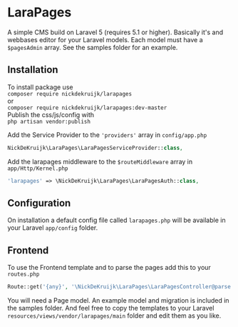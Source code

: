 # LaraPages
A simple CMS build on Laravel 5 (requires 5.1 or higher).
Basically it's and webbases editor for your Laravel models. Each model must have a `$pagesAdmin` array. See the samples folder for an example.

## Installation
To install package use  
`composer require nickdekruijk/larapages`  
or  
`composer require nickdekruijk/larapages:dev-master`  
Publish the css/js/config with  
`php artisan vendor:publish`  
  
Add the Service Provider to the `'providers'` array in `config/app.php`  
```php
NickDeKruijk\LaraPages\LaraPagesServiceProvider::class,
```

Add the larapages middleware to the `$routeMiddleware` array in `app/Http/Kernel.php`
```php
'larapages' => \NickDeKruijk\LaraPages\LaraPagesAuth::class,
```

## Configuration
On installation a default config file called `larapages.php` will be available in your Laravel `app/config` folder.

## Frontend
To use the Frontend template and to parse the pages add this to your `routes.php`
```php
Route::get('{any}', '\NickDeKruijk\LaraPages\LaraPagesController@parse')->where('any', '(.*)');
```
You will need a Page model. An example model and migration is included in the samples folder.
And feel free to copy the templates to your Laravel `resources/views/vendor/larapages/main` folder and edit them as you like.
